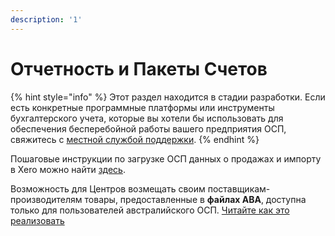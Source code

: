 ```yaml
---
description: '1'
---
```


# Отчетность и Пакеты Счетов

{% hint style="info" %}
Этот раздел находится в стадии разработки. Если есть конкретные программные платформы или инструменты бухгалтерского учета, которые вы хотели бы использовать для обеспечения бесперебойной работы вашего предприятия ОСП, свяжитесь с [местной службой поддержки](../../local-ofn-organizations-and-contacts.md).
{% endhint %}

Пошаговые инструкции по загрузке ОСП данных о продажах и импорту в Xero можно найти [здесь](../../basic-features/reports.md#xero-invoices).

Возможность для Центров возмещать своим поставщикам-производителям товары, предоставленные в **файлах ABA**, доступна только для пользователей австралийского ОСП. [Читайте как это реализовать](paying-suppliers.md)

